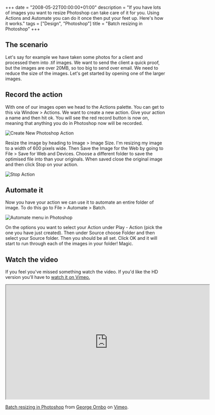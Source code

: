 +++
date = "2008-05-22T00:00:00+01:00"
description = "If you have lots of images you want to resize Photoshop can take care of it for you. Using Actions and Automate you can do it once then put your feet up. Here's how it works."
tags = ["Design", "Photoshop"]
title = "Batch resizing in Photoshop"
+++

## The scenario

Let's say for example we have taken some photos for a client and processed them
into .tif images. We want to send the client a quick proof, but the images are
over 20MB, so too big to send over email. We need to reduce the size of the
images. Let's get started by opening one of the larger images.

## Record the action

With one of our images open we head to the Actions palette. You can get to this
via Window > Actions. We want to create a new action. Give your action a name
and then hit ok. You will see the red record button is now on, meaning that
anything you do in Photoshop now will be recorded.

![Create New Photoshop Action][1]

Resize the image by heading to Image > Image Size. I'm resizing my image to a
width of 600 pixels wide. Then Save the Image for the Web by going to File >
Save for Web and Devices. Choose a different folder to save the optimised file
into than your originals. When saved close the original image and then click
Stop on your action.

![Stop Action][2]

## Automate it

Now you have your action we can use it to automate an entire folder of image. To
do this go to File > Automate > Batch.

![Automate menu in Photoshop][3]

On the options you want to select your Action under Play - Action (pick the one
you have just created). Then under Source choose Folder and then select your
Source folder. Then you should be all set. Click OK and it will start to run
through each of the images in your folder! Magic.

## Watch the video

If you feel you've missed something watch the video. If you'd like the HD
version you'll have to [watch it on Vimeo.][4]

<iframe src="https://player.vimeo.com/video/1050103?title=0&amp;byline=0&amp;portrait=0" width="640" height="360" allowFullScreen></iframe>

<a href="https://vimeo.com/1050103">Batch resizing in Photoshop</a> from
<a href="https://vimeo.com/shapeshed">George Ornbo</a> on
<a href="https://vimeo.com">Vimeo</a>.

[1]: /images/articles/create_new_action.webp
[2]: /images/articles/stop_action.webp
[3]: /images/articles/automate_batch.webp
[4]: https://www.vimeo.com/1050103
